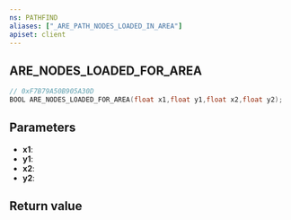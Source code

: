 ```yaml
---
ns: PATHFIND
aliases: ["_ARE_PATH_NODES_LOADED_IN_AREA"]
apiset: client
---
```

## ARE_NODES_LOADED_FOR_AREA

```c
// 0xF7B79A50B905A30D
BOOL ARE_NODES_LOADED_FOR_AREA(float x1,float y1,float x2,float y2);
```


## Parameters
* **x1**:
* **y1**:
* **x2**:
* **y2**:

## Return value

